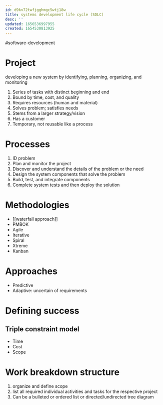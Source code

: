 ```yaml
---
id: d9kv72twfjgghmgc5wtj18w
title: systems development life cycle (SDLC)
desc: ''
updated: 1656536997955
created: 1654530813925
---
```

#software-development 

# Project
developing a new system by identifying, planning, organizing, and monitoring
1. Series of tasks with distinct beginning and end
2. Bound by time, cost, and quality
3. Requires resources (human and material)
4. Solves problem; satisfies needs
5. Stems from a larger strategy/vision
6. Has a customer
7. Temporary, not reusable like a process

# Processes
1. ID problem
2. Plan and monitor the project
3. Discover and understand the details of the problem or the need
4. Design the system components that solve the problem
5. Build, test, and integrate components
6. Complete system tests and then deploy the solution

# Methodologies
- [[waterfall approach]]
- PMBOK
- Agile
- Iterative
- Spiral
- Xtreme
- Kanban

# Approaches
- Predictive
- Adaptive: uncertain of requirements

# Defining success
## Triple constraint model
- Time
- Cost
- Scope

# Work breakdown structure
1. organize and define scope
2. list all required individual activities and tasks for the respective project
3. Can be a bulleted or ordered list or directed/undirected tree diagram
